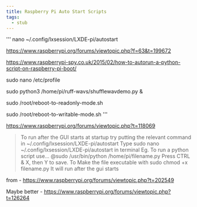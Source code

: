 ```yaml
---
title: Raspberry Pi Auto Start Scripts
tags:
  - stub
---
```


'''
nano ~/.config/lxsession/LXDE-pi/autostart

https://www.raspberrypi.org/forums/viewtopic.php?f=63&t=199672

https://www.raspberrypi-spy.co.uk/2015/02/how-to-autorun-a-python-script-on-raspberry-pi-boot/

sudo nano /etc/profile

sudo python3 /home/pi/ruff-wavs/shufflewavdemo.py &

sudo /root/reboot-to-readonly-mode.sh

sudo /root/reboot-to-writable-mode.sh
'''

https://www.raspberrypi.org/forums/viewtopic.php?t=118069

> To run after the GUI starts at startup try putting the relevant command in ~/.config/lxsession/LXDE-pi/autostart Type sudo nano ~/.config/lxsession/LXDE-pi/autostart in terminal Eg. To run a python script use... @sudo /usr/bin/python /home/pi/filename.py Press CTRL & X, then Y to save. To Make the file executable with sudo chmod +x filename.py It will run after the gui starts

from - https://www.raspberrypi.org/forums/viewtopic.php?t=202549

Maybe better - https://www.raspberrypi.org/forums/viewtopic.php?t=126264
